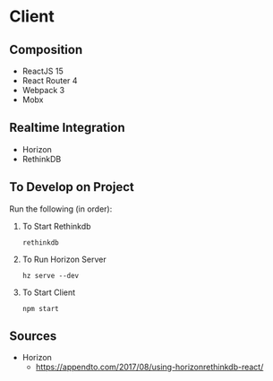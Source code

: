
# Client

## Composition
* ReactJS 15
* React Router 4
* Webpack 3
* Mobx

## Realtime Integration
* Horizon
* RethinkDB


## To Develop on Project

Run the following (in order):

1) To Start Rethinkdb

    `rethinkdb`

2) To Run Horizon Server

    `hz serve --dev`

3) To Start Client

    `npm start`

## Sources

* Horizon
   * https://appendto.com/2017/08/using-horizonrethinkdb-react/
